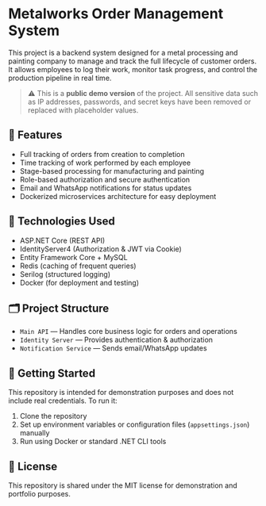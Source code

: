 # Metalworks Order Management System

This project is a backend system designed for a metal processing and painting company to manage and track the full lifecycle of customer orders. It allows employees to log their work, monitor task progress, and control the production pipeline in real time.

> ⚠️ This is a **public demo version** of the project. All sensitive data such as IP addresses, passwords, and secret keys have been removed or replaced with placeholder values.

## 🔧 Features

- Full tracking of orders from creation to completion
- Time tracking of work performed by each employee
- Stage-based processing for manufacturing and painting
- Role-based authorization and secure authentication
- Email and WhatsApp notifications for status updates
- Dockerized microservices architecture for easy deployment

## 🧱 Technologies Used

- ASP.NET Core (REST API)
- IdentityServer4 (Authorization & JWT via Cookie)
- Entity Framework Core + MySQL
- Redis (caching of frequent queries)
- Serilog (structured logging)
- Docker (for deployment and testing)

## 🗂️ Project Structure

- `Main API` — Handles core business logic for orders and operations
- `Identity Server` — Provides authentication & authorization
- `Notification Service` — Sends email/WhatsApp updates

## 🚀 Getting Started

This repository is intended for demonstration purposes and does not include real credentials. To run it:

1. Clone the repository
2. Set up environment variables or configuration files (`appsettings.json`) manually
3. Run using Docker or standard .NET CLI tools

## 📄 License

This repository is shared under the MIT license for demonstration and portfolio purposes.
